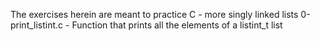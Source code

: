 The exercises herein are meant to practice C - more singly linked lists
0-print_listint.c -  Function that prints all the elements of a listint_t list
